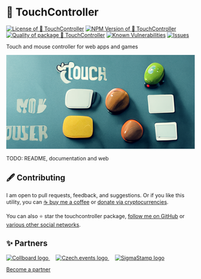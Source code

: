 # 🤏 TouchController

<!--Badges-->
<!--⚠️WARNING: This section was generated by https://github.com/hejny/batch-project-editor/blob/main/src/workflows/800-badges/badges.ts so every manual change will be overwritten.-->


[![License of 🤏 TouchController](https://img.shields.io/github/license/hejny/touchcontroller.svg?style=flat)](https://github.com/hejny/touchcontroller/blob/main/LICENSE)
[![NPM Version of 🤏 TouchController](https://badge.fury.io/js/touchcontroller.svg)](https://www.npmjs.com/package/touchcontroller)
[![Quality of package 🤏 TouchController](https://packagequality.com/shield/touchcontroller.svg)](https://packagequality.com/#?package=touchcontroller)
[![Known Vulnerabilities](https://snyk.io/test/github/hejny/touchcontroller/badge.svg)](https://snyk.io/test/github/hejny/touchcontroller)
[![Issues](https://img.shields.io/github/issues/hejny/touchcontroller.svg?style=flat)](https://github.com/hejny/touchcontroller/issues)

<!--/Badges-->

Touch and mouse controller for web apps and games



<!--Wallpaper-->
<!--⚠️WARNING: This section was generated by https://github.com/hejny/batch-project-editor/blob/main/src//workflows/315-ai-generated-wallpaper/4-aiGeneratedWallpaperUseInReadme.ts so every manual change will be overwritten.-->
![Wallpaper of 🤏 TouchController](assets/ai/wallpaper/gallery/3d757952-ba8c-44bb-ab43-36b51866f577-0_0.png)
<!--/Wallpaper-->

TODO: README, documentation and web



<!--Contributing-->
<!--⚠️WARNING: This section was generated by https://github.com/hejny/batch-project-editor/blob/main/src/workflows/810-contributing/contributing.ts so every manual change will be overwritten.-->

## 🖋️ Contributing

I am open to pull requests, feedback, and suggestions. Or if you like this utility, you can [☕ buy me a coffee](https://www.buymeacoffee.com/hejny) or [donate via cryptocurrencies](https://github.com/hejny/hejny/blob/main/documents/crypto.md).

You can also ⭐ star the touchcontroller package, [follow me on GitHub](https://github.com/hejny) or [various other social networks](https://www.pavolhejny.com/contact/).

<!--/Contributing-->


<!--Partners-->
<!--⚠️WARNING: This section was generated by https://github.com/hejny/batch-project-editor/blob/main/src/workflows/820-partners/partners.ts so every manual change will be overwritten.-->

## ✨ Partners


<a href="https://collboard.com/">
<img src="https://collboard.fra1.cdn.digitaloceanspaces.com/assets/18.12.1/logo-small.png" alt="Collboard logo" width="50"  />
</a>
&nbsp;&nbsp;&nbsp;
<a href="https://czech.events/">
<img src="https://czech.events/design/logos/czech.events.transparent-logo.png" alt="Czech.events logo" width="50"  />
</a>
&nbsp;&nbsp;&nbsp;
<a href="https://sigmastamp.ml/">
<img src="https://www.sigmastamp.ml/sigmastamp-logo.white.svg" alt="SigmaStamp logo" width="50"  />
</a>


[Become a partner](https://www.pavolhejny.com/contact/)

<!--/Partners-->